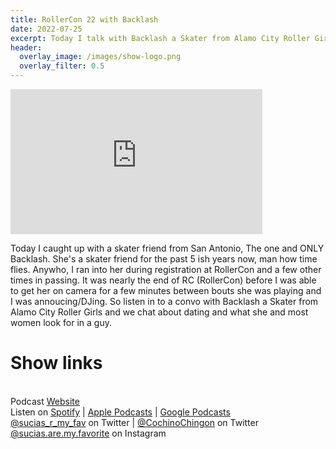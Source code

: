 ```yaml
---
title: RollerCon 22 with Backlash
date: 2022-07-25
excerpt: Today I talk with Backlash a Skater from Alamo City Roller Girls
header:
  overlay_image: /images/show-logo.png
  overlay_filter: 0.5
---
```


<iframe src='https://open.spotify.com/embed/episode/13Y4CsAKxCirBi4VyygyxA' width='80%' height='232' frameborder='0' allowtransparency='true' allow='encrypted-media'></iframe>

Today I caught up with a skater friend from San Antonio, The one and ONLY Backlash. She's a skater friend for the past 5 ish years now, man how time flies. Anywho, I ran into her during registration at RollerCon and a few other times in passing. It was nearly the end of RC (RollerCon) before I was able to get her on camera for a few minutes between bouts she was playing and I was annoucing/DJing. So listen in to a convo with Backlash a Skater from Alamo City Roller Girls and we chat about dating and what she and most women look for in a guy. 

# Show links

<br> Podcast [Website](https://sucias.xyz)  <a href='https://sucias.xyz'><i class='fas fa-link'></i></a>
<br> Listen on [Spotify](https://open.spotify.com/show/3XjoipCU3QzeIaQAAQpBdW)  <a href='https://open.spotify.com/show/3XjoipCU3QzeIaQAAQpBdW'><i class='fab fa-spotify'></i></a> | [Apple Podcasts](https://podcasts.apple.com/us/podcast/sucias-are-my-favorite/id1548173787)<i class='fas fa-podcast'></i> | [Google Podcasts](https://podcasts.google.com/feed/aHR0cHM6Ly9hbmNob3IuZm0vcy80MjI0YzYzYy9wb2RjYXN0L3Jzcw)  <a href='https://podcasts.google.com/feed/aHR0cHM6Ly9hbmNob3IuZm0vcy80MjI0YzYzYy9wb2RjYXN0L3Jzcw'><i class='fab fa-google-play'></i></a>
<br> [@sucias_r_my_fav](https://twitter.com/sucias_r_my_fav) on Twitter  <a href='https://twitter.com/sucias_r_my_fav'><i class='fab fa-twitter'></i></a> |  [@CochinoChingon](https://twitter.com/cochinochingon) on Twitter <a href='https://twitter.com/cochinochingon'><i class='fab fa-twitter'></i></a>
<br> [@sucias.are.my.favorite](https://instagram.com/sucias.are.my.favorite) on Instagram  <a href='https://www.instagram.com/sucias.are.my.favorite'><i class='fa-brands fa-instagram-square'></i></a>
